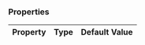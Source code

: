 ### Properties

| Property        | Type          | Default Value                                                   |
|-----------------|---------------|-----------------------------------------------------------------|
